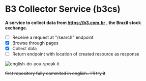 # B3 Collector Service (b3cs)
**A service to collect data from https://b3.com.br , the Brazil stock exchange.**
- [ ] Receive a request at  "/search" endpoint
- [x] Browse through pages
- [x] Collect data
- [ ] Return endpoint with location of created resource as response

![english-do-you-speak-it](https://user-images.githubusercontent.com/46661562/132146089-583f3596-4984-4eef-ae2a-8310d3495be5.gif)

~~first repository fully commited in english.. I'll try it~~


